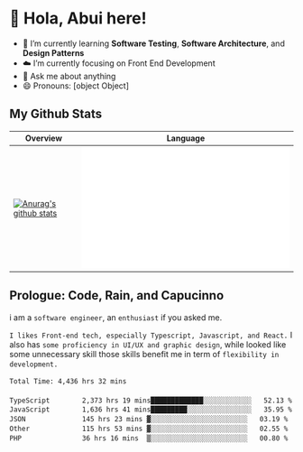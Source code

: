 # 👋 Hola, Abui here!

- 🌱 I’m currently learning **Software Testing**, **Software Architecture**, and **Design Patterns**
- ☁️ I’m currently focusing on Front End Development
- 💬 Ask me about anything
- 😄 Pronouns: [object Object]

## My Github Stats

| Overview | Language |
| --- | --- |
|[![Anurag's github stats](https://github-readme-stats.vercel.app/api?username=abui-am&count_private=true)](https://github.com/anuraghazra/github-readme-stats)|![Language](https://raw.githubusercontent.com/abui-am/stats/c6455f656dfce7acd3951e5ec5b25d72af0b2ee3/generated/languages.svg)|

## Prologue: Code, Rain, and Capucinno
i am a `software engineer`, an `enthusiast` if you asked me. 

`I likes Front-end tech, especially Typescript, Javascript, and React.` I also has `some proficiency in UI/UX and graphic design`, while looked like some unnecessary skill those skills benefit me in term of `flexibility in development.`


<!--START_SECTION:waka-->

```txt
Total Time: 4,436 hrs 32 mins

TypeScript        2,373 hrs 19 mins█████████████░░░░░░░░░░░░   52.13 %
JavaScript        1,636 hrs 41 mins█████████░░░░░░░░░░░░░░░░   35.95 %
JSON              145 hrs 23 mins ▓░░░░░░░░░░░░░░░░░░░░░░░░   03.19 %
Other             115 hrs 53 mins ▓░░░░░░░░░░░░░░░░░░░░░░░░   02.55 %
PHP               36 hrs 16 mins  ▒░░░░░░░░░░░░░░░░░░░░░░░░   00.80 %
```

<!--END_SECTION:waka-->
